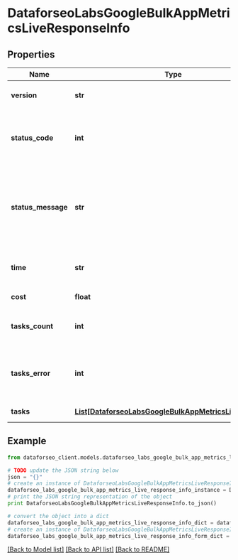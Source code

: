 # DataforseoLabsGoogleBulkAppMetricsLiveResponseInfo


## Properties

Name | Type | Description | Notes
------------ | ------------- | ------------- | -------------
**version** | **str** | the current version of the API | [optional] 
**status_code** | **int** | general status code you can find the full list of the response codes here | [optional] 
**status_message** | **str** | general informational message you can find the full list of general informational messages here | [optional] 
**time** | **str** | total execution time, seconds | [optional] 
**cost** | **float** | total tasks cost, USD | [optional] 
**tasks_count** | **int** | the number of tasks in the tasks array | [optional] 
**tasks_error** | **int** | the number of tasks in the tasks array returned with an error | [optional] 
**tasks** | [**List[DataforseoLabsGoogleBulkAppMetricsLiveTaskInfo]**](DataforseoLabsGoogleBulkAppMetricsLiveTaskInfo.md) | array of tasks | [optional] 

## Example

```python
from dataforseo_client.models.dataforseo_labs_google_bulk_app_metrics_live_response_info import DataforseoLabsGoogleBulkAppMetricsLiveResponseInfo

# TODO update the JSON string below
json = "{}"
# create an instance of DataforseoLabsGoogleBulkAppMetricsLiveResponseInfo from a JSON string
dataforseo_labs_google_bulk_app_metrics_live_response_info_instance = DataforseoLabsGoogleBulkAppMetricsLiveResponseInfo.from_json(json)
# print the JSON string representation of the object
print DataforseoLabsGoogleBulkAppMetricsLiveResponseInfo.to_json()

# convert the object into a dict
dataforseo_labs_google_bulk_app_metrics_live_response_info_dict = dataforseo_labs_google_bulk_app_metrics_live_response_info_instance.to_dict()
# create an instance of DataforseoLabsGoogleBulkAppMetricsLiveResponseInfo from a dict
dataforseo_labs_google_bulk_app_metrics_live_response_info_form_dict = dataforseo_labs_google_bulk_app_metrics_live_response_info.from_dict(dataforseo_labs_google_bulk_app_metrics_live_response_info_dict)
```
[[Back to Model list]](../README.md#documentation-for-models) [[Back to API list]](../README.md#documentation-for-api-endpoints) [[Back to README]](../README.md)


